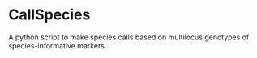 # CallSpecies
A python script to make species calls based on multilocus genotypes of species-informative markers.
